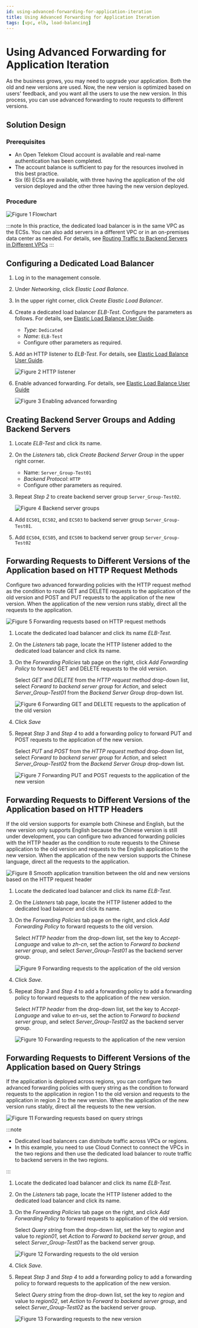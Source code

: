 ```yaml
---
id: using-advanced-forwarding-for-application-iteration
title: Using Advanced Forwarding for Application Iteration
tags: [vpc, elb, load-balancing]
---
```


# Using Advanced Forwarding for Application Iteration

As the business grows, you may need to upgrade your application. Both
the old and new versions are used. Now, the new version is optimized
based on users'  feedback, and you want all the users to use the new
version. In this process, you can use advanced forwarding to route
requests to different versions.

## Solution Design

### Prerequisites

- An Open Telekom Cloud account is available and real-name
    authentication has been completed.
- The account balance is sufficient to pay for the resources involved
    in this best practice.
- Six (6) ECSs are available, with three having the application of the old
    version deployed and the other three having the new version
    deployed.

### Procedure

![*Figure 1*
Flowchart](/img/docs/best-practices/networking/elastic-load-balancing/en-us_image_0000001221220190.png)

  <!-- ----------------------------------------------------------------------------------
  Resource Name         Resource Type Description
  --------------------- ------------- ----------------------------------------------
  ELB-Test              Dedicated     Only dedicated load balancers support advanced
                        load balancer forwarding.

  Server_Group-Test01   Backend       Used to manage the ECSs where the application
                        server group  of the old version is deployed.

  Server_Group-Test02   Backend       Used to manage the ECSs where the application
                        server group  of the new version is deployed.

  ECS01                 ECS           Used to deploy the application of the old
                                      version and added to *Server_Group-Test01*.

  ECS02                 ECS           Used to deploy the application of the old
                                      version and added to *Server_Group-Test01*.

  ECS03                 ECS           Used to deploy the application of the old
                                      version and added to *Server_Group-Test01*.

  ECS04                 ECS           Used to deploy the application of the new
                                      version and added to *Server_Group-Test02*.

  ECS05                 ECS           Used to deploy the application of the new
                                      version and added to *Server_Group-Test02*.

  ECS06                 ECS           Used to deploy the application of the new
                                      version and added to *Server_Group-Test02*.
  ----------------------------------------------------------------------------------

  : *Table 1* Resource planning -->

:::note
In this practice, the dedicated load balancer is in the same VPC as the
ECSs. You can also add servers in a different VPC or in an on-premises
data center as needed. For details, see
[Routing Traffic to Backend Servers in Different VPCs](/docs/best-practices/networking/elastic-load-balancing/routing-traffic-to-backend-servers-in-different-vpcs-from-the-load-balancer.md)
:::

## Configuring a Dedicated Load Balancer

1. Log in to the management console.

2. Under *Networking*, click *Elastic Load Balance*.

3. In the upper right corner, click *Create Elastic Load Balancer*.

4. Create a dedicated load balancer *ELB-Test*. Configure the
    parameters as follows. For details, see [Elastic Load Balance User
    Guide](https://docs.otc.t-systems.com/elastic-load-balancing/umn/load_balancer/creating_a_dedicated_load_balancer.html).

    - *Type*: `Dedicated`
    - *Name*: `ELB-Test`
    - Configure other parameters as required.

5. Add an HTTP listener to *ELB-Test*. For details, see [Elastic Load
    Balance User
    Guide](https://docs.otc.t-systems.com/elastic-load-balancing/umn/listener/adding_an_http_listener.html).

    ![*Figure 2* HTTP
    listener](/img/docs/best-practices/networking/elastic-load-balancing/en-us_image_0000001265145841.png)

6. Enable advanced forwarding. For details, see [Elastic Load Balance
    User
    Guide](https://docs.otc.t-systems.com/elastic-load-balancing/umn/advanced_features_of_http_https_listeners/advanced_forwarding_dedicated_load_balancers/configuring_advanced_forwarding.html)

    ![*Figure 3* Enabling advanced
    forwarding](/img/docs/best-practices/networking/elastic-load-balancing/en-us_image_0000001220740254.png)

## Creating Backend Server Groups and Adding Backend Servers

1. Locate *ELB-Test* and click its name.

2. On the *Listeners* tab, click *Create Backend Server Group* in
    the upper right corner.

    - Name: `Server_Group-Test01`
    - *Backend Protocol*: `HTTP`
    - Configure other parameters as required.

3. Repeat *Step 2* to create backend server group `Server_Group-Test02`.

    ![*Figure 4* Backend server
    groups](/img/docs/best-practices/networking/elastic-load-balancing/en-us_image_0000001265579817.png)

4. Add `ECS01`, `ECS02`, and `ECS03` to backend server group
    `Server_Group-Test01`.

5. Add `ECS04`, `ECS05`, and `ECS06` to backend server group
    `Server_Group-Test02`

## Forwarding Requests to Different Versions of the Application based on HTTP Request Methods

Configure two advanced forwarding policies with the HTTP request method
as the condition to route GET and DELETE requests to the application of
the old version and POST and PUT requests to the application of the new
version. When the application of the new version runs stably, direct all
the requests to the application.

![*Figure 5* Forwarding requests based on HTTP request
methods](/img/docs/best-practices/networking/elastic-load-balancing/en-us_image_0000001265745537.png)

1. Locate the dedicated load balancer and click its name *ELB-Test*.

2. On the *Listeners* tab page, locate the HTTP listener added to the
    dedicated load balancer and click its name.

3. On the *Forwarding Policies* tab page on the right, click *Add
    Forwarding Policy* to forward GET and DELETE requests to the old
    version.

    Select *GET* and *DELETE* from the *HTTP request method*
    drop-down list, select *Forward to backend server group* for
    *Action*, and select *Server_Group-Test01* from the *Backend
    Server Group* drop-down list.

    ![*Figure 6* Forwarding GET and DELETE requests to the application
    of the old
    version](/img/docs/best-practices/networking/elastic-load-balancing/en-us_image_0000001265924809.png)

4. Click *Save*

5. Repeat *Step 3* and *Step 4* to add a forwarding policy to forward PUT and POST
    requests to the application of the new version.

    Select *PUT* and *POST* from the *HTTP request method*
    drop-down list, select *Forward to backend server group* for
    *Action*, and select *Server_Group-Test02* from the *Backend
    Server Group* drop-down list.

    ![*Figure 7* Forwarding PUT and POST requests to the application
    of the new
    version](/img/docs/best-practices/networking/elastic-load-balancing/en-us_image_0000001265646757.png)

## Forwarding Requests to Different Versions of the Application based on HTTP Headers

If the old version supports for example both Chinese and English, but the new
version only supports English because the Chinese version is still under
development, you can configure two advanced forwarding policies with the
HTTP header as the condition to route requests to the Chinese
application to the old version and requests to the English application
to the new version. When the application of the new version supports the
Chinese language, direct all the requests to the application.

![*Figure 8* Smooth application transition between the old and new
versions based on the HTTP request
header](/img/docs/best-practices/networking/elastic-load-balancing/en-us_image_0000001265465929.png)

1. Locate the dedicated load balancer and click its name *ELB-Test*.

2. On the *Listeners* tab page, locate the HTTP listener added to the
    dedicated load balancer and click its name.

3. On the *Forwarding Policies* tab page on the right, and click
    *Add Forwarding Policy* to forward requests to the old version.

    Select *HTTP header* from the drop-down list, set the key to
    *Accept-Language* and value to *zh-cn*, set the action to
    *Forward to backend server group*, and select
    *Server_Group-Test01* as the backend server group.

    ![*Figure 9* Forwarding requests to the application of the old
    version](/img/docs/best-practices/networking/elastic-load-balancing/en-us_image_0000001265928345.png)

4. Click *Save*.

5. Repeat *Step 3* and *Step 4* to add a forwarding policy to add a forwarding policy to forward requests to the application of the new version.

    Select *HTTP header* from the drop-down list, set the key to
    *Accept-Language* and value to *en-us*, set the action to
    *Forward to backend server group*, and select
    *Server_Group-Test02* as the backend server group.

    ![*Figure 10* Forwarding requests to the application of the new
    version](/img/docs/best-practices/networking/elastic-load-balancing/en-us_image_0000001265488349.png)

## Forwarding Requests to Different Versions of the Application based on Query Strings

If the application is deployed across regions, you can configure two
advanced forwarding policies with query string as the condition to
forward requests to the application in region 1 to the old version and
requests to the application in region 2 to the new version. When the
application of the new version runs stably, direct all the requests to
the new version.

![*Figure 11* Forwarding requests based on query
strings](/img/docs/best-practices/networking/elastic-load-balancing/en-us_image_0000001221308334.png)

:::note

- Dedicated load balancers can distribute traffic across VPCs or
    regions.
- In this example, you need to use Cloud Connect to connect the VPCs
    in the two regions and then use the dedicated load balancer to route
    traffic to backend servers in the two regions.

:::

1. Locate the dedicated load balancer and click its name *ELB-Test*.

2. On the *Listeners* tab page, locate the HTTP listener added to the
    dedicated load balancer and click its name.

3. On the *Forwarding Policies* tab page on the right, and click
    *Add Forwarding Policy* to forward requests to application of the
    old version.

    Select *Query string* from the drop-down list, set the key to
    *region* and value to *region01*, set *Action* to *Forward to
    backend server group*, and select *Server_Group-Test01* as the
    backend server group.

    ![*Figure 12* Forwarding requests to the old
    version](/img/docs/best-practices/networking/elastic-load-balancing/en-us_image_0000001221328134.png)

4. Click *Save*.

5. Repeat *Step 3* and *Step 4* to add a forwarding policy to add a forwarding policy to forward requests to the
    application of the new version.

    Select *Query string* from the drop-down list, set the key to
    *region* and value to *region02*, set *Action* to *Forward to
    backend server group*, and select *Server_Group-Test02* as the
    backend server group.

    ![*Figure 13* Forwarding requests to the new
    version](/img/docs/best-practices/networking/elastic-load-balancing/en-us_image_0000001265648321.png)